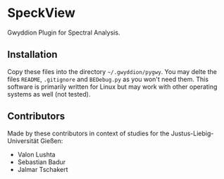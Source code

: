 # SpeckView
Gwyddion Plugin for Spectral Analysis.

## Installation
Copy these files into the directory `~/.gwyddion/pygwy`. You may delte the files `README`, `.gitignore` and `BEDebug.py`
as you won't need them. This software is primarily written for Linux but may work with other operating systems as well
(not tested).

## Contributors
Made by these contributors in context of studies for the Justus-Liebig-Universität Gießen:

- Valon Lushta
- Sebastian Badur
- Jalmar Tschakert